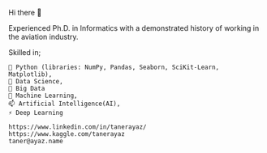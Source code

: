 Hi there 👋

Experienced Ph.D. in Informatics with a demonstrated history of working in the aviation industry.

Skilled in;

    🔭 Python (libraries: NumPy, Pandas, Seaborn, SciKit-Learn, Matplotlib),
    🌱 Data Science,
    💬 Big Data
    👯 Machine Learning,
    📫 Artificial Intelligence(AI),
    ⚡ Deep Learning

    https://www.linkedin.com/in/tanerayaz/
    https://www.kaggle.com/tanerayaz
    taner@ayaz.name
<!---
tanerayaz/tanerayaz is a ✨ special ✨ repository because its `README.md` (this file) appears on your GitHub profile.
You can click the Preview link to take a look at your changes.
--->
